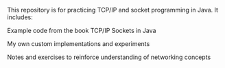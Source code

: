 This repository is for practicing TCP/IP and socket programming in Java.
It includes:

Example code from the book TCP/IP Sockets in Java

My own custom implementations and experiments

Notes and exercises to reinforce understanding of networking concepts
